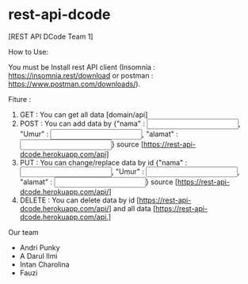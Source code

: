 # rest-api-dcode

[REST API DCode Team 1]

How to Use:

You must be Install rest API client (Insomnia : https://insomnia.rest/download or postman : https://www.postman.com/downloads/).

Fiture :

1. GET : You can get all data [domain/api]
2. POST : You can add data by {"nama" : <input by string>, "Umur" : <input by integer>, "alamat" : <input by Text>} source [https://rest-api-dcode.herokuapp.com/api]
2. PUT : You can change/replace data by id {"nama" : <input by string>, "Umur" : <input by integer>, "alamat" : <input by Text>} source [https://rest-api-dcode.herokuapp.com/api/<id>]
3. DELETE : You can delete data by id [https://rest-api-dcode.herokuapp.com/api/<id>] and all data [https://rest-api-dcode.herokuapp.com/api.]

Our team 
- Andri Punky
- A Darul Ilmi
- Intan Charolina
- Fauzi
